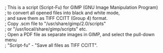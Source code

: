 ; This is a script (Script-Fu) for GIMP (GNU Image Manipulation Program)<br>
; to convert all opened files into black and white mode,<br>
; and save them as TIFF CCITT (Group 4) format.<br>
; Copy .scm file to "/usr/share/gimp/2.0/scripts"<br>
; or "/usr/local/share/gimp/scripts" etc.<br>
; Open a PDF file as separate images in GIMP, and select the pull-down menu<br>
; "Script-fu" - "Save all files as TIFF CCITT".<br>


